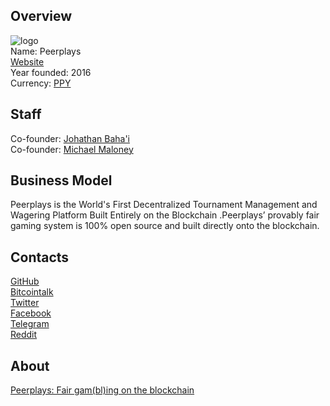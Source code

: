 ## Overview
![ logo](logo/peerplays.png)  
Name: Peerplays  
[Website](https://www.peerplays.com)  
Year founded: 2016  
Currency: [PPY](https://coinmarketcap.com/currencies/peerplays/)  
## Staff
Co-founder: [Johathan Baha'i](../people/jonathan_bahai.md)  
Co-founder: [Michael Maloney](../people/michael_maloney.md)  
## Business Model
Peerplays is the World's First Decentralized Tournament Management and Wagering Platform Built Entirely on the Blockchain .Peerplays’ provably fair gaming system is 100% open source and built directly onto the blockchain.
## Contacts
[GitHub](https://github.com/BunkerChainLabsInc/peerplays-profitshare)  
[Bitcointalk](https://bitcointalk.org/index.php?topic=1462351.0)   
[Twitter](https://twitter.com/PeerPlays)  
[Facebook](https://www.facebook.com/PeerPlays/)     
[Telegram](https://t.me/peerplays)  
[Reddit](https://www.reddit.com/r/Peerplays/)   
## About
[Peerplays: Fair gam(bl)ing on the blockchain](https://medium.com/@cryptojudgement/peerplays-fair-gam-bl-ing-on-the-blockchain-b34b04457471)
